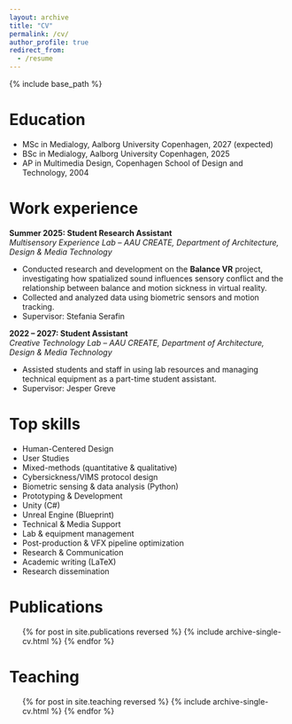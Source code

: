 ```yaml
---
layout: archive
title: "CV"
permalink: /cv/
author_profile: true
redirect_from:
  - /resume
---
```


{% include base_path %}

Education
======
* MSc in Medialogy, Aalborg University Copenhagen, 2027 (expected)
* BSc in Medialogy, Aalborg University Copenhagen, 2025
* AP in Multimedia Design, Copenhagen School of Design and Technology, 2004

Work experience
======
**Summer 2025: Student Research Assistant**  
*Multisensory Experience Lab – AAU CREATE, Department of Architecture, Design & Media Technology*  
- Conducted research and development on the **Balance VR** project, investigating how spatialized sound influences sensory conflict and the relationship between balance and motion sickness in virtual reality.  
- Collected and analyzed data using biometric sensors and motion tracking.  
- Supervisor: Stefania Serafin


**2022 – 2027: Student Assistant**  
*Creative Technology Lab – AAU CREATE, Department of Architecture, Design & Media Technology*  
- Assisted students and staff in using lab resources and managing technical equipment as a part-time student assistant.  
- Supervisor: Jesper Greve

  
Top skills
======
* Human-Centered Design  
* User Studies  
* Mixed-methods (quantitative & qualitative)  
* Cybersickness/VIMS protocol design  
* Biometric sensing & data analysis (Python)  
* Prototyping & Development  
* Unity (C#)  
* Unreal Engine (Blueprint)  
* Technical & Media Support  
* Lab & equipment management  
* Post-production & VFX pipeline optimization  
* Research & Communication  
* Academic writing (LaTeX)  
* Research dissemination  


Publications
======
  <ul>{% for post in site.publications reversed %}
    {% include archive-single-cv.html %}
  {% endfor %}</ul>
  
Teaching
======
  <ul>{% for post in site.teaching reversed %}
    {% include archive-single-cv.html %}
  {% endfor %}</ul>
  
